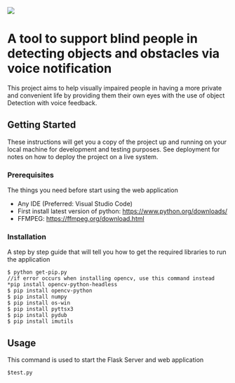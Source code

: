 ![](https://emoji.gg/assets/emoji/9879_hackerman.gif)
# A tool to support blind people in detecting objects and obstacles via voice notification 
This project aims to help visually impaired people in having a more private and convenient life by providing them their own eyes with the use of object Detection with voice feedback.

## Getting Started

These instructions will get you a copy of the project up and running on your local machine for development and testing purposes. See deployment for notes on how to deploy the project on a live system.

### Prerequisites

The things you need before start using the web application

* Any IDE (Preferred: Visual Studio Code)
* First install latest version of python: https://www.python.org/downloads/
* FFMPEG: https://ffmpeg.org/download.html

### Installation

A step by step guide that will tell you how to get the required libraries to run the application
```
$ python get-pip.py
//if error occurs when installing opencv, use this command instead *pip install opencv-python-headless
$ pip install opencv-python
$ pip install numpy
$ pip install os-win
$ pip install pyttsx3
$ pip install pydub
$ pip install imutils
```

## Usage

This command is used to start the Flask Server and web application

```
$test.py
```
